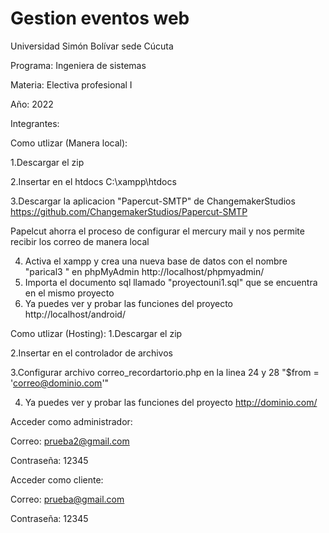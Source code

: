# Gestion eventos web

Universidad Simón Bolívar sede Cúcuta

Programa: Ingeniera de sistemas

Materia: Electiva profesional I

Año: 2022


Integrantes: 



Como utlizar (Manera local): 

1.Descargar el zip 

2.Insertar en el htdocs C:\xampp\htdocs 

3.Descargar la aplicacion "Papercut-SMTP" de ChangemakerStudios
https://github.com/ChangemakerStudios/Papercut-SMTP

Papelcut ahorra el proceso de configurar el mercury mail 
y nos permite recibir los correo de manera local

4. Activa el xampp y crea una nueva base de datos con el nombre "parical3 " en phpMyAdmin http://localhost/phpmyadmin/
5. Importa el documento sql llamado "proyectouni1.sql" que se encuentra en el mismo proyecto 
6. Ya puedes ver y probar las funciones del proyecto http://localhost/android/

Como utlizar (Hosting):
1.Descargar el zip 

2.Insertar en el controlador de archivos

3.Configurar archivo correo_recordartorio.php en la linea 24 y 28 "$from = 'correo@dominio.com'"

4. Ya puedes ver y probar las funciones del proyecto http://dominio.com/


Acceder como administrador:

Correo: prueba2@gmail.com

Contraseña: 12345    

Acceder como cliente:

Correo: prueba@gmail.com

Contraseña: 12345
